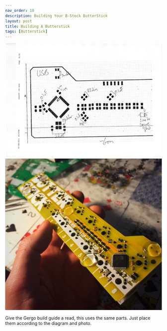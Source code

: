 ```yaml
---
nav_order: 10
description: Building Your B-Stock ButterStick
layout: post
title: Building A Butterstick
tags: [Butterstick]
---
```


![fax](/img/butterstick/build.jpg)
![orient](/img/butterstick/orient.jpg)

Give the Gergo build guide a read, this uses the same parts. Just place them according to the diagram and photo.
